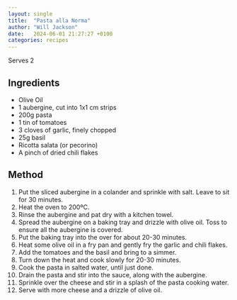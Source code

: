 ```yaml
---
layout: single
title:  "Pasta alla Norma"
author: "Will Jackson"
date:   2024-06-01 21:27:27 +0100
categories: recipes
---
```

Serves 2
## Ingredients
* Olive Oil
* 1 aubergine, cut into 1x1 cm strips
* 200g pasta
* 1 tin of tomatoes
* 3 cloves of garlic, finely chopped
* 25g basil
* Ricotta salata (or pecorino)
* A pinch of dried chili flakes

## Method
1. Put the sliced aubergine in a colander and sprinkle with salt. Leave to sit for 30 minutes. 
2. Heat the oven to 200ºC. 
3. Rinse the aubergine and pat dry with a kitchen towel. 
4. Spread the aubergine on a baking tray and drizzle with olive oil. Toss to ensure all the aubergine is covered. 
5. Put the baking tray into the over for about 20-30 minutes. 
6. Heat some olive oil in a fry pan and gently fry the garlic and chili flakes. 
7. Add the tomatoes and the basil and bring to a simmer. 
8. Turn down the heat and cook slowly for 20-30 minutes. 
9. Cook the pasta in salted water, until just done. 
10. Drain the pasta and stir into the sauce, along with the aubergine. 
11. Sprinkle over the cheese and stir in a splash of the pasta cooking water. 
12. Serve with more cheese and a drizzle of olive oil. 